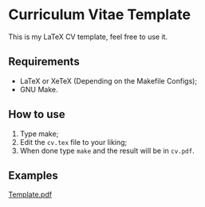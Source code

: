 # Curriculum Vitae Template
This is my LaTeX CV template, feel free to use it.

## Requirements
* LaTeX or XeTeX (Depending on the Makefile Configs);
* GNU Make.

## How to use
1. Type make;
2. Edit the `cv.tex` file to your liking;
3. When done type `make` and the result will be in `cv.pdf`.

## Examples
[Template.pdf](template.pdf)
